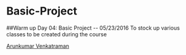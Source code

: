 # Basic-Project

##Warm up Day 04: Basic Project -- 05/23/2016
To stock up various classes to be created during the course

[Arunkumar Venkatraman](http://sqasolution.com)
